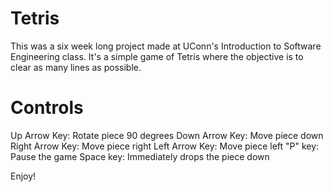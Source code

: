 # Tetris

This was a six week long project made at UConn's Introduction to Software Engineering class. It's a simple game of Tetris where the objective is to clear as many lines as possible.

# Controls
Up Arrow Key: Rotate piece 90 degrees
Down Arrow Key: Move piece down
Right Arrow Key: Move piece right
Left Arrow Key: Move piece left
"P" key: Pause the game
Space key: Immediately drops the piece down

Enjoy!
